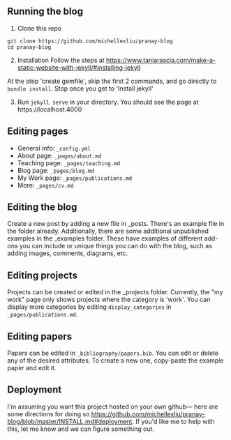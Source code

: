 ## Running the blog
1. Clone this repo
```
git clone https://github.com/michellexliu/pranay-blog
cd pranay-blog
```

2. Installation
Follow the steps at https://www.taniarascia.com/make-a-static-website-with-jekyll/#installing-jekyll

At the step 'create gemfile', skip the first 2 commands, and go directly to `bundle install`. Stop once you get to 'Install jekyll'

3. Run `jekyll serve` in your directory.
You should see the page at https://localhost:4000

## Editing pages
- General info: `_config.yml`
- About page: `_pages/about.md`
- Teaching page: `_pages/teaching.md`
- Blog page: `_pages/blog.md`
- My Work page: `_pages/publications.md`
- More: `_pages/cv.md`

## Editing the blog
Create a new post by adding a new file in _posts. There's an example file in the folder already. Additionally, there are some additional unpublished examples in the _examples folder. These have examples of different add-ons you can include or unique things you can do with the blog, such as adding images, comments, diagrams, etc.

## Editing projects
Projects can be created or edited in the _projects folder. Currently, the "my work" page only shows projects where the category is 'work'. You can display more categories by editing `display_categories` in `_pages/publications.md`.

## Editing papers
Papers can be edited in `_bibliography/papers.bib`. You can edit or delete any of the desired attributes. To create a new one, copy-paste the example paper and edit it. 

## Deployment
I'm assuming you want this project hosted on your own github— here are some directions for doing so https://github.com/michellexliu/pranay-blog/blob/master/INSTALL.md#deployment. If you'd like me to help with this, let me know and we can figure something out.